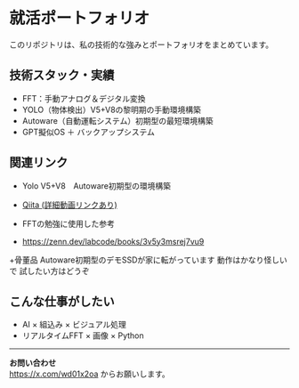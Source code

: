 # 就活ポートフォリオ

このリポジトリは、私の技術的な強みとポートフォリオをまとめています。

## 技術スタック・実績
- FFT：手動アナログ＆デジタル変換
- YOLO（物体検出）V5+V8の黎明期の手動環境構築
- Autoware（自動運転システム）初期型の最短環境構築
- GPT擬似OS ＋ バックアップシステム

## 関連リンク
- Yolo V5+V8　Autoware初期型の環境構築
- [Qiita (詳細動画リンクあり)](https://qiita.com/wd01x2oa)

- FFTの勉強に使用した参考
- https://zenn.dev/labcode/books/3v5y3msrej7vu9

+骨董品
Autoware初期型のデモSSDが家に転がっています
動作はかなり怪しいで
試したい方はどうぞ
## こんな仕事がしたい
- AI × 組込み × ビジュアル処理
- リアルタイムFFT × 画像 × Python

---

**お問い合わせ**  
https://x.com/wd01x2oa
からお願いします。
